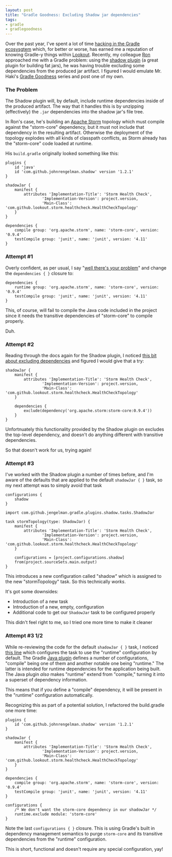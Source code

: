 ```yaml
---
layout: post
title: "Gradle Goodness: Excluding Shadow jar dependencies"
tags:
- gradle
- gradlegoodness
---
```



Over the past year, I've spent a lot of time [hacking in the Gradle
ecosysgtem](https://github.com/jruby-gradle) which, for better or worse, has
earned me a reputation of knowing Gradle-y things within
[Lookout](http://hackers.lookout.com). Recently, my colleague
[Ron](https://github.com/rkuris) approached me with a Gradle problem: using the
[shadow plugin](https://github.com/johnrengelman/shadow/) (a great plugin for
building fat jars), he was having trouble excluding some dependencies from the
produced jar artifact. I figured I would emulate Mr. Haki's [Gradle
Goodness](http://mrhaki.blogspot.com/search/label/Gradle%3AGoodness) series and
post one of my own.


### The Problem

The Shadow plugin will, by default, include runtime dependencies inside of the
produced artifact. The way that it handles this is by unzipping (effectively)
the `.jar` dependencies into the shadow jar's file tree.

In Ron's case, he's building an [Apache Storm](http://storm.apache.org)
topology which must compile against the "storm-core" dependency, but it
must not include that dependency in the resulting artifact. Otherwise the
deployment of the topology explodes with all kinds of classpath conflicts, as
Storm already has the "storm-core" code loaded at runtime.


His `build.gradle` originally looked something like this:

~~~
plugins {
    id 'java'
    id 'com.github.johnrengelman.shadow' version '1.2.1'
}

shadowJar {
    manifest {
        attributes 'Implementation-Title': 'Storm Health Check',
                'Implementation-Version': project.version,
                'Main-Class': 'com.github.lookout.storm.healthcheck.HealthCheckTopology'
    }
}

dependencies {
    compile group: 'org.apache.storm', name: 'storm-core', version: '0.9.4'
    testCompile group: 'junit', name: 'junit', version: '4.11'
}
~~~


### Attempt #1

Overly confident, as per usual, I say "[well there's your
problem](http://www.gagbay.com/images/2012/03/well_theres_your_problem-56537.jpg)"
and change the `dependencies { }` closure to:

~~~
dependencies {
    runtime group: 'org.apache.storm', name: 'storm-core', version: '0.9.4'
    testCompile group: 'junit', name: 'junit', version: '4.11'
}
~~~


This, of course, will fail to compile the Java code included in the project
since it needs the transitive dependencies of "storm-core" to compile properly.

Duh.

### Attempt #2

Reading through the docs again for the Shadow plugin, I noticed [this bit about
excluding
dependencies](https://github.com/johnrengelman/shadow#filtering-shadow-jar-contents-by-mavenproject-dependency) and figured  I would give that a try:


~~~
shadowJar {
    manifest {
        attributes 'Implementation-Title': 'Storm Health Check',
                'Implementation-Version': project.version,
                'Main-Class': 'com.github.lookout.storm.healthcheck.HealthCheckTopology'
    }

    dependencies {
        exclude(dependency('org.apache.storm:storm-core:0.9.4'))
    }
}
~~~


Unfortnuately this functionality provided by the Shadow plugin on excludes the
top-level dependency, and doesn't do anything different with transitive
dependencies.

So that doesn't work for us, trying again!


### Attempt #3

I've worked with the Shadow plugin a number of times before, and I'm aware of
the defaults that are applied to the default `shadowJar { }` task, so my next
attempt was to simply avoid that task


~~~
configurations {
    shadow
}

import com.github.jengelman.gradle.plugins.shadow.tasks.ShadowJar

task stormTopology(type: ShadowJar) {
    manifest {
        attributes 'Implementation-Title': 'Storm Health Check',
                'Implementation-Version': project.version,
                'Main-Class': 'com.github.lookout.storm.healthcheck.HealthCheckTopology'
    }

    configurations = [project.configurations.shadow]
    from(project.sourceSets.main.output)
}
~~~

This introduces a new configuration called "shadow" which is assigned to the
new "stormTopology" task. So this technically *works*.

It's got some downsides:

* Introduction of a new task
* Introduction of a new, empty, configuration
* Additional code to get our `ShadowJar` task to be configured
  properly


This didn't feel right to me, so I tried one more time to make it cleaner


### Attempt #3 1/2


While re-reviewing the code for the default `shadowJar { }` task, I noticed
[this
line](https://github.com/johnrengelman/shadow/blob/master/src/main/groovy/com/github/jengelman/gradle/plugins/shadow/ShadowJavaPlugin.groovy#L58)
which configures the task to use the "runtime" configuration by default. The
Gradle [Java
plugin](https://docs.gradle.org/current/userguide/java_plugin.html) defines a
number of configurations, "compile" being one of them and another
notable one being "runtime." The latter is intended for runtime dependencies
for the application being built. The Java plugin *also* makes "runtime" extend
from "compile," turning it into a superset of dependency information.

This means that if you define a "compile" dependency, it will be present in the
"runtime" configuration automatically.


Recognizing this as part of a potential solution, I refactored the build.gradle one more time:


~~~
plugins {
    id 'com.github.johnrengelman.shadow' version '1.2.1'
}

shadowJar {
    manifest {
        attributes 'Implementation-Title': 'Storm Health Check',
                'Implementation-Version': project.version,
                'Main-Class': 'com.github.lookout.storm.healthcheck.HealthCheckTopology'
    }
}

dependencies {
    compile group: 'org.apache.storm', name: 'storm-core', version: '0.9.4'
    testCompile group: 'junit', name: 'junit', version: '4.11'
}

configurations {
    /* We don't want the storm-core dependency in our shadowJar */
    runtime.exclude module: 'storm-core'
}
~~~


Note the last `configurations { }` closure. This is using Gradle's built in
dependency management semantics to purge `storm-core` and its transitive
dependencies from the "runtime" configuration.


This is short, functional and doesn't require any special configuration, yay!
